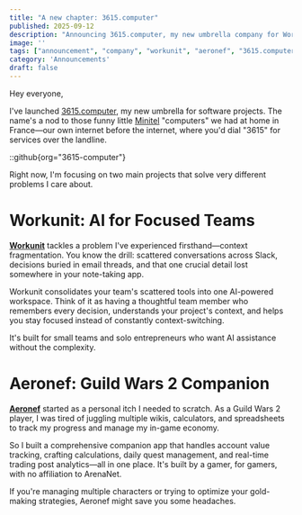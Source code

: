 ```yaml
---
title: "A new chapter: 3615.computer"
published: 2025-09-12
description: "Announcing 3615.computer, my new umbrella company for Workunit and Aeronef."
image: ''
tags: ["announcement", "company", "workunit", "aeronef", "3615.computer"]
category: 'Announcements'
draft: false
---
```


Hey everyone,

I've launched [3615.computer](https://3615.computer), my new umbrella for software projects. The name's a nod to those funny little [Minitel](https://en.wikipedia.org/wiki/Minitel) "computers" we had at home in France—our own internet before the internet, where you'd dial "3615" for services over the landline.

::github{org="3615-computer"}

Right now, I'm focusing on two main projects that solve very different problems I care about.

# Workunit: AI for Focused Teams

[**Workunit**](https://workunit.app/) tackles a problem I've experienced firsthand—context fragmentation. You know the drill: scattered conversations across Slack, decisions buried in email threads, and that one crucial detail lost somewhere in your note-taking app.

Workunit consolidates your team's scattered tools into one AI-powered workspace. Think of it as having a thoughtful team member who remembers every decision, understands your project's context, and helps you stay focused instead of constantly context-switching.

It's built for small teams and solo entrepreneurs who want AI assistance without the complexity.

# Aeronef: Guild Wars 2 Companion

[**Aeronef**](https://aeronef.app/) started as a personal itch I needed to scratch. As a Guild Wars 2 player, I was tired of juggling multiple wikis, calculators, and spreadsheets to track my progress and manage my in-game economy.

So I built a comprehensive companion app that handles account value tracking, crafting calculations, daily quest management, and real-time trading post analytics—all in one place. It's built by a gamer, for gamers, with no affiliation to ArenaNet.

If you're managing multiple characters or trying to optimize your gold-making strategies, Aeronef might save you some headaches.
